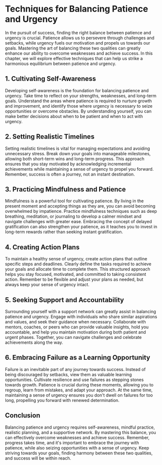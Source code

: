 Techniques for Balancing Patience and Urgency
======================================================

In the pursuit of success, finding the right balance between patience and urgency is crucial. Patience allows us to persevere through challenges and setbacks, while urgency fuels our motivation and propels us towards our goals. Mastering the art of balancing these two qualities can greatly enhance our ability to overcome weaknesses and achieve success. In this chapter, we will explore effective techniques that can help us strike a harmonious equilibrium between patience and urgency.

1\. Cultivating Self-Awareness
-----------------------------

Developing self-awareness is the foundation for balancing patience and urgency. Take time to reflect on your strengths, weaknesses, and long-term goals. Understand the areas where patience is required to nurture growth and improvement, and identify those where urgency is necessary to seize opportunities or overcome obstacles. By understanding yourself, you can make better decisions about when to be patient and when to act with urgency.

2\. Setting Realistic Timelines
------------------------------

Setting realistic timelines is vital for managing expectations and avoiding unnecessary stress. Break down your goals into manageable milestones, allowing both short-term wins and long-term progress. This approach ensures that you stay motivated by acknowledging incremental achievements while maintaining a sense of urgency to propel you forward. Remember, success is often a journey, not an instant destination.

3\. Practicing Mindfulness and Patience
--------------------------------------

Mindfulness is a powerful tool for cultivating patience. By living in the present moment and accepting things as they are, you can avoid becoming overwhelmed by impatience. Practice mindfulness techniques such as deep breathing, meditation, or journaling to develop a calmer mindset and navigate challenges with greater ease. Embracing the concept of delayed gratification can also strengthen your patience, as it teaches you to invest in long-term rewards rather than seeking instant gratification.

4\. Creating Action Plans
------------------------

To maintain a healthy sense of urgency, create action plans that outline specific steps and deadlines. Clearly define the tasks required to achieve your goals and allocate time to complete them. This structured approach helps you stay focused, motivated, and committed to taking consistent action. Remember to be flexible and adjust your plans as needed, but always keep your sense of urgency intact.

5\. Seeking Support and Accountability
-------------------------------------

Surrounding yourself with a support network can greatly assist in balancing patience and urgency. Engage with individuals who share similar aspirations and values, and seek their guidance when necessary. Collaborate with mentors, coaches, or peers who can provide valuable insights, hold you accountable, and help you maintain motivation during both patient and urgent phases. Together, you can navigate challenges and celebrate achievements along the way.

6\. Embracing Failure as a Learning Opportunity
----------------------------------------------

Failure is an inevitable part of any journey towards success. Instead of being discouraged by setbacks, view them as valuable learning opportunities. Cultivate resilience and use failures as stepping stones towards growth. Patience is crucial during these moments, allowing you to regroup, learn from mistakes, and adapt your approach. At the same time, maintaining a sense of urgency ensures you don't dwell on failures for too long, propelling you forward with renewed determination.

Conclusion
----------

Balancing patience and urgency requires self-awareness, mindful practice, realistic planning, and a supportive network. By mastering this balance, you can effectively overcome weaknesses and achieve success. Remember, progress takes time, and it's important to embrace the journey with patience, while also seizing opportunities with a sense of urgency. Keep striving towards your goals, finding harmony between these two qualities, and success will be within reach.
